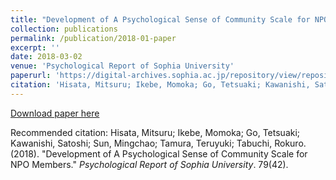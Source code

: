 ```yaml
---
title: "Development of A Psychological Sense of Community Scale for NPO Members"
collection: publications
permalink: /publication/2018-01-paper
excerpt: ''
date: 2018-03-02
venue: 'Psychological Report of Sophia University'
paperurl: 'https://digital-archives.sophia.ac.jp/repository/view/repository/20191121009'
citation: 'Hisata, Mitsuru; Ikebe, Momoka; Go, Tetsuaki; Kawanishi, Satoshi; Sun, Mingchao; Tamura, Teruyuki; Tabuchi, Rokuro. (2018). &quot;Development of A Psychological Sense of Community Scale for NPO Members.&quot; <i>Psychological Report of Sophia University</i>. 79(42).'
---
```


[Download paper here](https://digital-archives.sophia.ac.jp/repository/view/repository/20191121009)

Recommended citation: Hisata, Mitsuru; Ikebe, Momoka; Go, Tetsuaki; Kawanishi, Satoshi; Sun, Mingchao; Tamura, Teruyuki; Tabuchi, Rokuro. (2018). "Development of A Psychological Sense of Community Scale for NPO Members." <i>Psychological Report of Sophia University</i>. 79(42).

